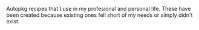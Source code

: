 Autopkg recipes that I use in my profesional and personal life. These have been created because existing ones fell short of my needs or simply didn't exist.
